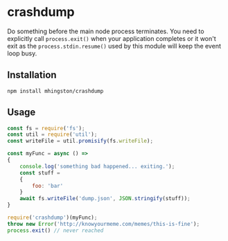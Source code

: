 # crashdump

Do something before the main node process terminates. You need to explicitly call `process.exit()` when your application completes or it won't exit as the `process.stdin.resume()` used by this module will keep the event loop busy.

## Installation

```
npm install mhingston/crashdump
```

## Usage

```javascript
const fs = require('fs');
const util = require('util');
const writeFile = util.promisify(fs.writeFile);

const myFunc = async () =>
{
    console.log('something bad happened... exiting.');
    const stuff =
    {
        foo: 'bar'
    }
    await fs.writeFile('dump.json', JSON.stringify(stuff));
}

require('crashdump')(myFunc);
throw new Error('http://knowyourmeme.com/memes/this-is-fine');
process.exit() // never reached
```
